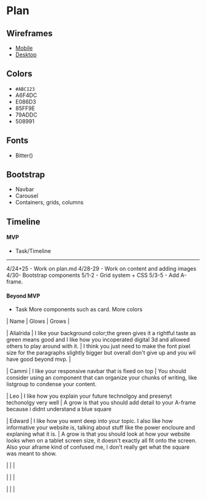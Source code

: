 # Plan

## Wireframes
* [Mobile](Freedom-Wireframe-Mobile.png)
* [Desktop](Freedom-Wireframe-Computer.png)

## Colors
* `#ABC123`
* A6F4DC
* E086D3
* 85FF9E
* 79ADDC
* 508991

## Fonts
* Bitter(<link rel="preconnect" href="https://fonts.googleapis.com">)

## Bootstrap
* Navbar
* Carousel
* Containers, grids, columns

## Timeline


#### MVP

* Task/Timeline
---
4/24+25 - Work on plan.md
4/28-29 - Work on content and adding images
4/30- Bootstrap components
5/1-2 - Grid system + CSS
5/3-5 - Add A-frame.
#### Beyond MVP

* Task
  More components such as card.
  More colors
  









| Name | Glows | Grows |

| Alialrida | I like your background color;the green gives it a rightful taste as green means good and I like how you incoperated digital 3d and allowed others to play around with it. | I think you just need to make the font pixel size for the paragraphs slightly bigger but overall don't give up and you wil have good beyond mvp. |

| Cammi | I like your responsive navbar that is fixed on top | You should consider using an component that can organize your chunks of writing, like listgroup to condense your content.

| Leo  |  I like how you explain your  future technolgoy and presenyt techonolgy very well | A grow is that you should add detail to your A-frame because i didnt understand a blue square

|  Edward  |  I like how you went deep into your topic. I also like how informative your website is, talking about stuff like the power encloure and explaning what it is.  |  A grow is that you should look at how your website looks when on a tablet screen size, it doesn't exactly all  fit onto the screen. Also your aframe kind of confused me, I don't really get what the square was meant to show.

|   |   |

|   |   |

|   |   |


